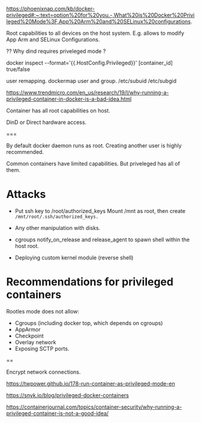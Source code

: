 https://phoenixnap.com/kb/docker-privileged#:~:text=option%20for%20you.-,What%20is%20Docker%20Privileged%20Mode%3F,App%20Arm%20and%20SELinux%20configurations.

Root capabilities to all devices on the host system.
E.g. allows to modify App Arm and SELinux Configurations.

?? Why dind requires priveleged mode ?

docker inspect --format='{{.HostConfig.Privileged}}' [container_id]
true/false


user remapping.
dockermap user and group.
/etc/subuid
/etc/subgid

https://www.trendmicro.com/en_us/research/19/l/why-running-a-privileged-container-in-docker-is-a-bad-idea.html

Container has all root capabilities on host.

DinD or Direct hardware access.

===

By default docker daemon runs as root.
Creating another user is highly recommended.


Common containers have limited capabilities.
But priveleged has all of them.

# Attacks

* Put ssh key to /root/authorized_keys
Mount /mnt as root, then create `/mnt/root/.ssh/authorized_keys.`


* Any other manipulation with disks.

* cgroups notify_on_release and release_agent to spawn shell within the host root.

* Deploying custom kernel module (reverse shell)

# Recommendations for privileged containers

Rootles mode does not allow:
* Cgroups (including docker top, which depends on cgroups)
* AppArmor
* Checkpoint
* Overlay network
* Exposing SCTP ports.

==

Encrypt network connections.






https://twpower.github.io/178-run-container-as-privileged-mode-en



https://snyk.io/blog/privileged-docker-containers






https://containerjournal.com/topics/container-security/why-running-a-privileged-container-is-not-a-good-idea/



